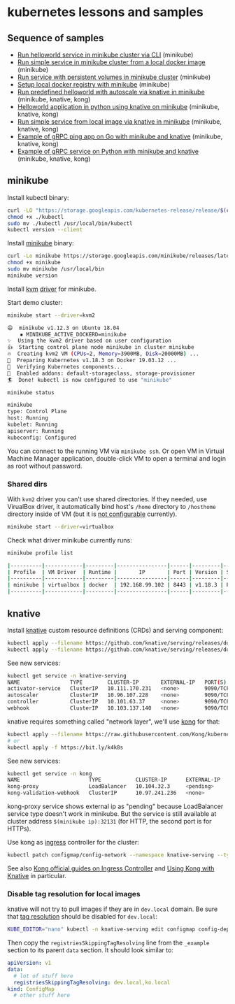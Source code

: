 # kubernetes lessons and samples

## Sequence of samples

- [Run helloworld service in minikube cluster via CLI](./minikube_helloworld/README.md) (minikube)
- [Run simple service in minikube cluster from a local docker image](./minikube_local_image/README.md) (minikube)
- [Run service with persistent volumes in minikube cluster](./minikube_shared_dirs/README.md) (minikube)
- [Setup local docker registry with minikube](./minikube_local_registry/README.md) (minikube)
- [Run predefined helloworld with autoscale via knative in minikube](./minikube_knative_helloworld/README.md) (minikube, knative, kong)
- [Helloworld application in python using knative on minikube](./minikube_knative_helloworld_py/README.md) (minikube, knative, kong)
- [Run simple service from local image via knative in minikube](./minikube_knative_simple/README.md) (minikube, knative, kong)
- [Example of gRPC ping app on Go with minikube and knative](./minikube_grpc_go/README/md) (minikube, knative, kong)
- [Example of gRPC service on Python with minikube and knative](./minikube_knative_grpc_py/README.md) (minikube, knative, kong)

## minikube

Install kubectl binary:

```bash
curl -LO "https://storage.googleapis.com/kubernetes-release/release/$(curl -s https://storage.googleapis.com/kubernetes-release/release/stable.txt)/bin/linux/amd64/kubectl"
chmod +x ./kubectl
sudo mv ./kubectl /usr/local/bin/kubectl
kubectl version --client
```

Install [minikube](https://kubernetes.io/docs/setup/learning-environment/minikube/) binary:

```bash
curl -Lo minikube https://storage.googleapis.com/minikube/releases/latest/minikube-linux-amd64
chmod +x minikube
sudo mv minikube /usr/local/bin
minikube version
```

Install [kvm](https://help.ubuntu.com/community/KVM/Installation) [driver](https://minikube.sigs.k8s.io/docs/drivers/kvm2/) for minikube.

Start demo cluster:

```bash
minikube start --driver=kvm2

😄  minikube v1.12.3 on Ubuntu 18.04
    ▪ MINIKUBE_ACTIVE_DOCKERD=minikube
✨  Using the kvm2 driver based on user configuration
👍  Starting control plane node minikube in cluster minikube
🔥  Creating kvm2 VM (CPUs=2, Memory=3900MB, Disk=20000MB) ...
🐳  Preparing Kubernetes v1.18.3 on Docker 19.03.12 ...
🔎  Verifying Kubernetes components...
🌟  Enabled addons: default-storageclass, storage-provisioner
🏄  Done! kubectl is now configured to use "minikube"

minikube status

minikube
type: Control Plane
host: Running
kubelet: Running
apiserver: Running
kubeconfig: Configured
```

You can connect to the running VM via `minikube ssh`. Or open VM in Virtual Machine Manager application, double-click VM to open a terminal and login as root without password.

### Shared dirs

With `kvm2` driver you can't use shared directories. If they needed, use VirualBox driver, it automatically bind host's `/home` directory to `/hosthome` directory inside of VM (but it is [not configurable](https://kubernetes.io/docs/setup/learning-environment/minikube/#mounted-host-folders) currently).

```bash
minikube start --driver=virtualbox
```

Check what driver minikube currently runs:

```bash
minikube profile list

|----------|------------|---------|----------------|------|---------|---------|
| Profile  | VM Driver  | Runtime |       IP       | Port | Version | Status  |
|----------|------------|---------|----------------|------|---------|---------|
| minikube | virtualbox | docker  | 192.168.99.102 | 8443 | v1.18.3 | Running |
|----------|------------|---------|----------------|------|---------|---------|
```

## knative

Install [knative](https://knative.dev/docs/install/any-kubernetes-cluster/) custom resource definitions (CRDs) and serving component:

```bash
kubectl apply --filename https://github.com/knative/serving/releases/download/v0.17.0/serving-crds.yaml
kubectl apply --filename https://github.com/knative/serving/releases/download/v0.17.0/serving-core.yaml
```

See new services:

```bash
kubectl get service -n knative-serving
NAME                TYPE        CLUSTER-IP       EXTERNAL-IP   PORT(S)                           AGE
activator-service   ClusterIP   10.111.170.231   <none>        9090/TCP,8008/TCP,80/TCP,81/TCP   36s
autoscaler          ClusterIP   10.96.107.228    <none>        9090/TCP,8008/TCP,8080/TCP        36s
controller          ClusterIP   10.101.63.37     <none>        9090/TCP,8008/TCP                 36s
webhook             ClusterIP   10.103.137.140   <none>        9090/TCP,8008/TCP,443/TCP         36s
```

knative requires something called "network layer", we'll use [kong](https://docs.konghq.com/2.1.x/kong-for-kubernetes/using-kong-for-kubernetes/) for that:

```bash
kubectl apply --filename https://raw.githubusercontent.com/Kong/kubernetes-ingress-controller/0.9.x/deploy/single/all-in-one-dbless.yaml
# or
kubectl apply -f https://bit.ly/k4k8s
```

See new services:

```bash
kubectl get service -n kong
NAME                      TYPE           CLUSTER-IP      EXTERNAL-IP   PORT(S)                      AGE
kong-proxy                LoadBalancer   10.104.32.3     <pending>     80:32131/TCP,443:30891/TCP   42s
kong-validation-webhook   ClusterIP      10.97.241.236   <none>        443/TCP                      42s
```

kong-proxy service shows external ip as "pending" because LoadBalancer service type doesn't work in minikube. But the service is still available at cluster address `$(minikube ip):32131` (for HTTP, the second port is for HTTPs).

Use kong as [ingress](https://kubernetes.io/docs/concepts/services-networking/ingress/) controller for the cluster:

```bash
kubectl patch configmap/config-network --namespace knative-serving --type merge --patch '{"data":{"ingress.class":"kong"}}'
```

See also [Kong official guides on Ingress Controller](https://github.com/Kong/kubernetes-ingress-controller/tree/main/docs/guides) and [Using Kong with Knative](https://github.com/Kong/kubernetes-ingress-controller/blob/main/docs/guides/using-kong-with-knative.md) in particular.

### Disable tag resolution for local images

knative will not try to pull images if they are in `dev.local` domain. Be sure that [tag resolution](https://knative.dev/docs/serving/tag-resolution/) should be disabled for `dev.local`:

```bash
KUBE_EDITOR="nano" kubectl -n knative-serving edit configmap config-deployment
```

Then copy the `registriesSkippingTagResolving` line from the `_example` section to its parent `data` section. It should look similar to:

```yaml
apiVersion: v1
data:
  # lot of stuff here
  registriesSkippingTagResolving: dev.local,ko.local
kind: ConfigMap
  # other stuff here
```
